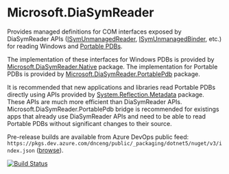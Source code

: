 # Microsoft.DiaSymReader

Provides managed definitions for COM interfaces exposed by DiaSymReader APIs ([ISymUnmanagedReader](https://msdn.microsoft.com/en-us/library/ms232131.aspx), [ISymUnmanagedBinder](https://msdn.microsoft.com/en-us/library/ms232451.aspx), etc.) for reading Windows and [Portable PDBs](https://github.com/dotnet/core/blob/master/Documentation/diagnostics/portable_pdb.md).

The implementation of these interfaces for Windows PDBs is provided by [Microsoft.DiaSymReader.Native](https://www.nuget.org/packages/Microsoft.DiaSymReader.Native) package. The implementation for Portable PDBs is provided by [Microsoft.DiaSymReader.PortablePdb](https://www.nuget.org/packages/Microsoft.DiaSymReader.PortablePdb) package. 

It is recommended that new applications and libraries read Portable PDBs directly using APIs provided by [System.Reflection.Metadata](https://www.nuget.org/packages/System.Reflection.Metadata) package. These APIs are much more efficient than DiaSymReader APIs. Microsoft.DiaSymReader.PortablePdb bridge is recommended for existings apps that already use DiaSymReader APIs and need to be able to read Portable PDBs without significant changes to their source.

Pre-release builds are available from Azure DevOps public feed: `https://pkgs.dev.azure.com/dnceng/public/_packaging/dotnet5/nuget/v3/index.json` ([browse](https://dev.azure.com/dnceng/public/_packaging?_a=feed&feed=dotnet5)).

[![Build Status](https://dnceng.visualstudio.com/public/_apis/build/status/dotnet/symreader/SymReader%20PR?branchName=master)](https://dnceng.visualstudio.com/public/_build/latest?definitionId=291&branchName=master)
